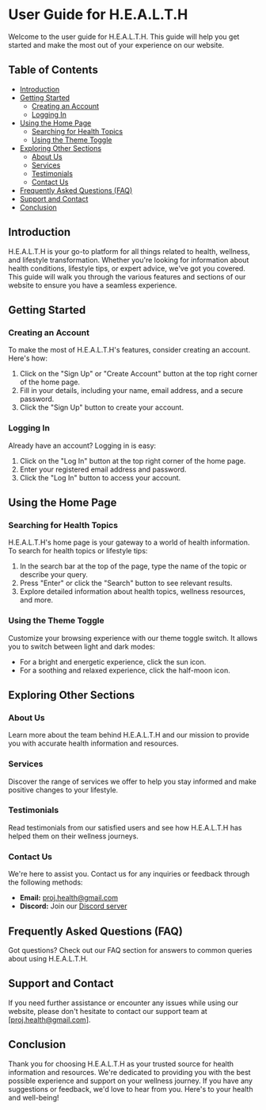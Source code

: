 # User Guide for H.E.A.L.T.H

Welcome to the user guide for H.E.A.L.T.H. This guide will help you get started and make the most out of your experience on our website.

## Table of Contents
- [Introduction](#introduction)
- [Getting Started](#getting-started)
  - [Creating an Account](#creating-an-account)
  - [Logging In](#logging-in)
- [Using the Home Page](#using-the-home-page)
  - [Searching for Health Topics](#searching-for-health-topics)
  - [Using the Theme Toggle](#using-the-theme-toggle)
- [Exploring Other Sections](#exploring-other-sections)
  - [About Us](#about-us)
  - [Services](#services)
  - [Testimonials](#testimonials)
  - [Contact Us](#contact-us)
- [Frequently Asked Questions (FAQ)](#frequently-asked-questions-faq)
- [Support and Contact](#support-and-contact)
- [Conclusion](#conclusion)

## Introduction
H.E.A.L.T.H is your go-to platform for all things related to health, wellness, and lifestyle transformation. Whether you're looking for information about health conditions, lifestyle tips, or expert advice, we've got you covered. This guide will walk you through the various features and sections of our website to ensure you have a seamless experience.

## Getting Started

### Creating an Account
To make the most of H.E.A.L.T.H's features, consider creating an account. Here's how:

1. Click on the "Sign Up" or "Create Account" button at the top right corner of the home page.
2. Fill in your details, including your name, email address, and a secure password.
3. Click the "Sign Up" button to create your account.

### Logging In
Already have an account? Logging in is easy:

1. Click on the "Log In" button at the top right corner of the home page.
2. Enter your registered email address and password.
3. Click the "Log In" button to access your account.

## Using the Home Page

### Searching for Health Topics
H.E.A.L.T.H's home page is your gateway to a world of health information. To search for health topics or lifestyle tips:

1. In the search bar at the top of the page, type the name of the topic or describe your query.
2. Press "Enter" or click the "Search" button to see relevant results.
3. Explore detailed information about health topics, wellness resources, and more.

### Using the Theme Toggle
Customize your browsing experience with our theme toggle switch. It allows you to switch between light and dark modes:

- For a bright and energetic experience, click the sun icon.
- For a soothing and relaxed experience, click the half-moon icon.

## Exploring Other Sections

### About Us
Learn more about the team behind H.E.A.L.T.H and our mission to provide you with accurate health information and resources.

### Services
Discover the range of services we offer to help you stay informed and make positive changes to your lifestyle.

### Testimonials
Read testimonials from our satisfied users and see how H.E.A.L.T.H has helped them on their wellness journeys.

### Contact Us
We're here to assist you. Contact us for any inquiries or feedback through the following methods:

- **Email:** proj.health@gmail.com
- **Discord:** Join our [Discord server](https://discord.gg/7TF9zaU97V)

## Frequently Asked Questions (FAQ)
Got questions? Check out our FAQ section for answers to common queries about using H.E.A.L.T.H.

## Support and Contact
If you need further assistance or encounter any issues while using our website, please don't hesitate to contact our support team at [proj.health@gmail.com].

## Conclusion
Thank you for choosing H.E.A.L.T.H as your trusted source for health information and resources. We're dedicated to providing you with the best possible experience and support on your wellness journey. If you have any suggestions or feedback, we'd love to hear from you. Here's to your health and well-being!
